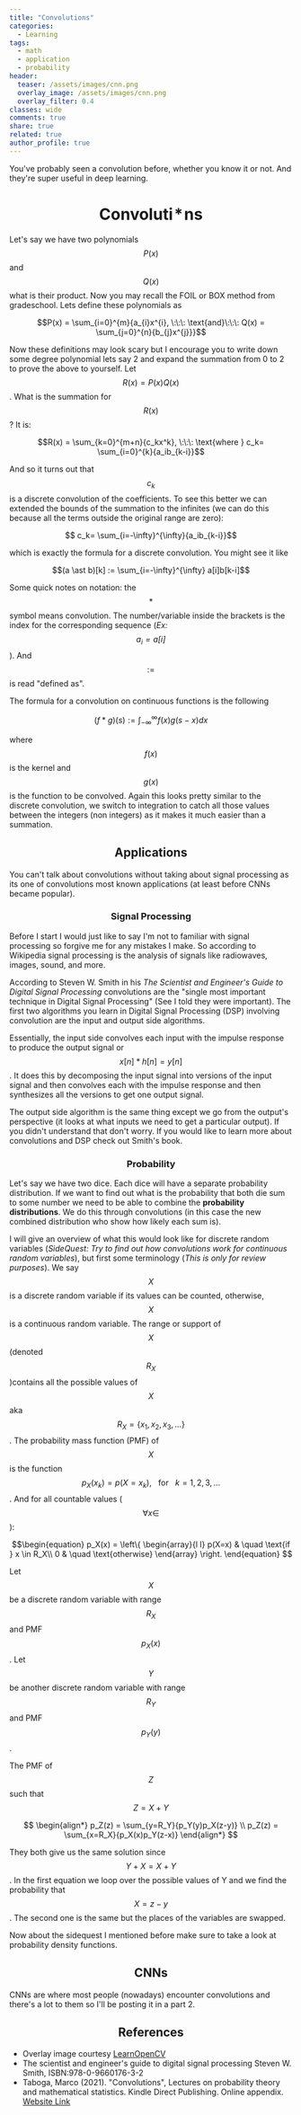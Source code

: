 ```yaml
---
title: "Convolutions"
categories:
  - Learning
tags:
  - math
  - application
  - probability
header:
  teaser: /assets/images/cnn.png
  overlay_image: /assets/images/cnn.png
  overlay_filter: 0.4
classes: wide
comments: true
share: true
related: true
author_profile: true
---
```


You've probably seen a convolution before, whether you know it or not. And they're super useful in deep learning.

# $$\text{Convoluti}\!\ast \!\text{ns}$$


Let's say we have two polynomials $$P(x)$$ and $$Q(x)$$ what is their product. Now you may recall the FOIL or BOX method from gradeschool. Lets define these polynomials as

$$P(x) = \sum_{i=0}^{m}{a_{i}x^{i}, \:\:\: \text{and}\:\:\: Q(x) = \sum_{j=0}^{n}{b_{j}x^{j}}}$$

Now these definitions may look scary but I encourage you to write down some degree polynomial lets say 2 and expand the summation from 0 to 2 to prove the above to yourself. Let $$R(x) = P(x)Q(x)$$. What is the summation for $$R(x)$$? It is:

$$R(x) = \sum_{k=0}^{m+n}{c_kx^k}, \:\:\: \text{where } c_k= \sum_{i=0}^{k}{a_ib_{k-i}}$$

And so it turns out that $$c_k$$ is a discrete convolution of the coefficients. To see this better we can extended the bounds of the summation to the infinites (we can do this because all the terms outside the original range are zero):

$$ c_k= \sum_{i=-\infty}^{\infty}{a_ib_{k-i}}$$

which is exactly the formula for a discrete convolution. You might see it like

$$(a \ast b)[k] := \sum_{i=-\infty}^{\infty} a[i]b[k-i]$$

Some quick notes on notation: the $$\ast$$ symbol means convolution. The number/variable inside the brackets is the index for the corresponding sequence (*Ex: $$a_i= a[i]$$*). And $$ := $$ is read "defined as". 

<!-- Before I explain why polynomial multiplication is a sort of convolution I will first define a discrete convolution.

$$(f \ast g)(s) := \sum_{x=-\infty}^{\infty} f(x) g(s - x)$$ -->

<!-- While the summation may look scary it simply means that were summing over one function and the shifted values of another function -->

The formula for a convolution on continuous functions is the following

$$(f \ast g)(s) := \int_{-\infty}^{\infty} f(x) g(s - x) dx$$

where $$f(x)$$ is the kernel and $$g(x)$$ is the function to be convolved. Again this looks pretty similar to the discrete convolution, we switch to integration to catch all those values between the integers (non integers) as it makes it much easier than a summation.

## $$\text{Applications}$$

You can't talk about convolutions without taking about signal processing as its one of convolutions most known applications (at least before CNNs became popular). 

### $$\text{Signal Processing}$$
Before I start I would just like to say I'm not to familiar with signal processing so forgive me for any mistakes I make. So according to Wikipedia signal processing is the analysis of signals like radiowaves, images, sound, and more.

According to Steven W. Smith in his *The Scientist and Engineer's Guide to Digital Signal Processing* convolutions are the "single most important technique in Digital Signal Processing" (See I told they were important). The first two algorithms you learn in Digital Signal Processing (DSP) involving convolution are the input and output side algorithms.

Essentially, the input side convolves each input with the impulse response to produce the output signal or $$x[n] \ast h[n] = y[n]$$. It does this by decomposing the input signal into versions of the input signal and then convolves each with the impulse response and then synthesizes all the versions to get one output signal. 

The output side algorithm is the same thing except we go from the output's perspective (it looks at what inputs we need to get a particular output). If you didn't understand that don't worry. If you would like to learn more about convolutions and DSP check out Smith's book.

### $$\text{Probability}$$

Let's say we have two dice. Each dice will have a separate probability distribution. If we want to find out what is the probability that both die sum to some number we need to be able to combine the **probability distributions**. We do this through convolutions (in this case the new combined distribution who show how likely each sum is).

I will give an overview of what this would look like for discrete random variables (*SideQuest: Try to find out how convolutions work for continuous random variables*), but first some terminology (*This is only for review purposes*). We say $$X$$ is a discrete random variable if its values can be counted, otherwise, $$X$$ is a continuous random variable. The range or support of $$X$$ (denoted $$R_X$$)contains all the possible values of $$X$$ aka $$R_X = \{x_1, x_2, x_3, ...\}$$. The probability mass function (PMF) of $$X$$ is the function $$p_X(x_k) = p(X=x_k), \:\:\:\text{for} \:\:\: k =1,2,3,...$$. And for all countable values ($$\forall x \in $$ ):

$$\begin{equation}
             p_X(x) = \left\{
              \begin{array}{l l}
                p(X=x) & \quad \text{if } x \in R_X\\
                0 & \quad \text{otherwise}
              \end{array} \right.
            \end{equation}
$$

Let $$X$$ be a discrete random variable with range $$R_X$$ and PMF $$p_X(x)$$. Let $$Y$$ be another discrete random variable with range $$R_Y$$ and PMF $$p_Y(y)$$.

The PMF of $$Z$$ such that $$Z = X + Y$$

$$
\begin{align*}
p_Z(z) = \sum_{y=R_Y}{p_Y(y)p_X(z-y)} \\
p_Z(z) = \sum_{x=R_X}{p_X(x)p_Y(z-x)}
\end{align*}
$$

They both give us the same solution since $$ Y+X = X+Y$$. In the first equation we loop over the possible values of Y and we find the probability that $$X = z-y$$. The second one is the same but the places of the variables are swapped.

Now about the sidequest I mentioned before make sure to take a look at probability density functions.
## $$\text{CNNs}$$

CNNs are where most people (nowadays) encounter convolutions and there's a lot to them so I'll be posting it in a part 2.

## $$\text{References}$$
- Overlay image courtesy [LearnOpenCV](https://learnopencv.com/understanding-convolutional-neural-networks-cnn/)
- The scientist and engineer's guide to digital signal processing Steven W. Smith, ISBN:978-0-9660176-3-2
- Taboga, Marco (2021). "Convolutions", Lectures on probability theory and mathematical statistics. Kindle Direct Publishing. Online appendix. [Website Link](https://www.statlect.com/glossary/convolutions.)